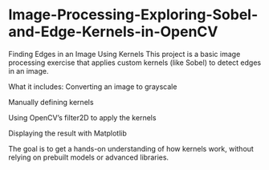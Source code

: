 # Image-Processing-Exploring-Sobel-and-Edge-Kernels-in-OpenCV


Finding Edges in an Image Using Kernels
This project is a basic image processing exercise that applies custom kernels (like Sobel) to detect edges in an image.

What it includes:
Converting an image to grayscale

Manually defining kernels

Using OpenCV’s filter2D to apply the kernels

Displaying the result with Matplotlib

The goal is to get a hands-on understanding of how kernels work, without relying on prebuilt models or advanced libraries.

